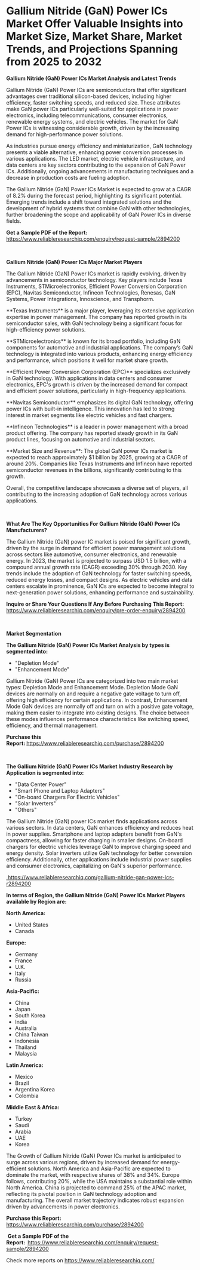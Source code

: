 <p><h1>Gallium Nitride (GaN) Power ICs Market Offer Valuable Insights into Market Size, Market Share, Market Trends, and Projections Spanning from 2025 to 2032</h1></p><p><strong>Gallium Nitride (GaN) Power ICs Market Analysis and Latest Trends</strong></p>
<p><p>Gallium Nitride (GaN) Power ICs are semiconductors that offer significant advantages over traditional silicon-based devices, including higher efficiency, faster switching speeds, and reduced size. These attributes make GaN power ICs particularly well-suited for applications in power electronics, including telecommunications, consumer electronics, renewable energy systems, and electric vehicles. The market for GaN Power ICs is witnessing considerable growth, driven by the increasing demand for high-performance power solutions.</p><p>As industries pursue energy efficiency and miniaturization, GaN technology presents a viable alternative, enhancing power conversion processes in various applications. The LED market, electric vehicle infrastructure, and data centers are key sectors contributing to the expansion of GaN Power ICs. Additionally, ongoing advancements in manufacturing techniques and a decrease in production costs are fueling adoption.</p><p>The Gallium Nitride (GaN) Power ICs Market is expected to grow at a CAGR of 8.2% during the forecast period, highlighting its significant potential. Emerging trends include a shift toward integrated solutions and the development of hybrid systems that combine GaN with other technologies, further broadening the scope and applicability of GaN Power ICs in diverse fields.</p></p>
<p><strong>Get a Sample PDF of the Report:&nbsp;</strong> <a href="https://www.reliableresearchiq.com/enquiry/request-sample/2894200?utm_campaign=2883&utm_medium=2&utm_source=Github&utm_content=ia&utm_term=15032025&utm_id=gallium-nitride-gan-power-ics">https://www.reliableresearchiq.com/enquiry/request-sample/2894200</a></p>
<p>&nbsp;</p>
<p><strong>Gallium Nitride (GaN) Power ICs Major Market Players</strong></p>
<p><p>The Gallium Nitride (GaN) Power ICs market is rapidly evolving, driven by advancements in semiconductor technology. Key players include Texas Instruments, STMicroelectronics, Efficient Power Conversion Corporation (EPC), Navitas Semiconductor, Infineon Technologies, Renesas, GaN Systems, Power Integrations, Innoscience, and Transphorm.</p><p>**Texas Instruments** is a major player, leveraging its extensive application expertise in power management. The company has reported growth in its semiconductor sales, with GaN technology being a significant focus for high-efficiency power solutions.</p><p>**STMicroelectronics** is known for its broad portfolio, including GaN components for automotive and industrial applications. The company’s GaN technology is integrated into various products, enhancing energy efficiency and performance, which positions it well for market share growth.</p><p>**Efficient Power Conversion Corporation (EPC)** specializes exclusively in GaN technology. With applications in data centers and consumer electronics, EPC's growth is driven by the increased demand for compact and efficient power solutions, particularly in high-frequency applications.</p><p>**Navitas Semiconductor** emphasizes its digital GaN technology, offering power ICs with built-in intelligence. This innovation has led to strong interest in market segments like electric vehicles and fast chargers.</p><p>**Infineon Technologies** is a leader in power management with a broad product offering. The company has reported steady growth in its GaN product lines, focusing on automotive and industrial sectors.</p><p>**Market Size and Revenue**: The global GaN power ICs market is expected to reach approximately $1 billion by 2025, growing at a CAGR of around 20%. Companies like Texas Instruments and Infineon have reported semiconductor revenues in the billions, significantly contributing to this growth. </p><p>Overall, the competitive landscape showcases a diverse set of players, all contributing to the increasing adoption of GaN technology across various applications.</p></p>
<p>&nbsp;</p>
<p><strong>What Are The Key Opportunities For Gallium Nitride (GaN) Power ICs Manufacturers?</strong></p>
<p><p>The Gallium Nitride (GaN) power IC market is poised for significant growth, driven by the surge in demand for efficient power management solutions across sectors like automotive, consumer electronics, and renewable energy. In 2023, the market is projected to surpass USD 1.5 billion, with a compound annual growth rate (CAGR) exceeding 30% through 2030. Key trends include the adoption of GaN technology for faster switching speeds, reduced energy losses, and compact designs. As electric vehicles and data centers escalate in prominence, GaN ICs are expected to become integral to next-generation power solutions, enhancing performance and sustainability.</p></p>
<p><strong>Inquire or Share Your Questions If Any Before Purchasing This Report:</strong> <a href="https://www.reliableresearchiq.com/enquiry/pre-order-enquiry/2894200?utm_campaign=2883&utm_medium=2&utm_source=Github&utm_content=ia&utm_term=15032025&utm_id=gallium-nitride-gan-power-ics">https://www.reliableresearchiq.com/enquiry/pre-order-enquiry/2894200</a></p>
<p>&nbsp;</p>
<p><strong>Market Segmentation</strong></p>
<p><strong>The Gallium Nitride (GaN) Power ICs Market Analysis by types is segmented into:</strong></p>
<p><ul><li>"Depletion Mode"</li><li>"Enhancement Mode"</li></ul></p>
<p><p>Gallium Nitride (GaN) Power ICs are categorized into two main market types: Depletion Mode and Enhancement Mode. Depletion Mode GaN devices are normally on and require a negative gate voltage to turn off, offering high efficiency for certain applications. In contrast, Enhancement Mode GaN devices are normally off and turn on with a positive gate voltage, making them easier to integrate into existing designs. The choice between these modes influences performance characteristics like switching speed, efficiency, and thermal management.</p></p>
<p><strong>Purchase this Report:&nbsp;</strong><a href="https://www.reliableresearchiq.com/purchase/2894200?utm_campaign=2883&utm_medium=2&utm_source=Github&utm_content=ia&utm_term=15032025&utm_id=gallium-nitride-gan-power-ics">https://www.reliableresearchiq.com/purchase/2894200</a></p>
<p>&nbsp;</p>
<p><strong>The Gallium Nitride (GaN) Power ICs Market Industry Research by Application is segmented into:</strong></p>
<p><ul><li>"Data Center Power"</li><li>"Smart Phone and Laptop Adapters"</li><li>"On-board Chargers For Electric Vehicles"</li><li>"Solar Inverters"</li><li>"Others"</li></ul></p>
<p><p>The Gallium Nitride (GaN) power ICs market finds applications across various sectors. In data centers, GaN enhances efficiency and reduces heat in power supplies. Smartphone and laptop adapters benefit from GaN's compactness, allowing for faster charging in smaller designs. On-board chargers for electric vehicles leverage GaN to improve charging speed and energy density. Solar inverters utilize GaN technology for better conversion efficiency. Additionally, other applications include industrial power supplies and consumer electronics, capitalizing on GaN's superior performance.</p></p>
<p><a href="https://www.reliableresearchiq.com/gallium-nitride-gan-power-ics-r2894200?utm_campaign=2883&utm_medium=2&utm_source=Github&utm_content=ia&utm_term=15032025&utm_id=gallium-nitride-gan-power-ics">&nbsp;https://www.reliableresearchiq.com/gallium-nitride-gan-power-ics-r2894200</a></p>
<p><strong>In terms of Region, the Gallium Nitride (GaN) Power ICs Market Players available by Region are:</strong></p>
<p>
    <p> <strong> North America: </strong>
        <ul>
            <li>United States</li>
            <li>Canada</li>
        </ul>
        </p> 
    <p> <strong> Europe: </strong>
        <ul>
            <li>Germany</li>
            <li>France</li>
            <li>U.K.</li>
            <li>Italy</li>
            <li>Russia</li>
        </ul>
        </p> 
    <p> <strong> Asia-Pacific: </strong>
        <ul>
            <li>China</li>
            <li>Japan</li>
            <li>South Korea</li>
            <li>India</li>
            <li>Australia</li>
            <li>China Taiwan</li>
            <li>Indonesia</li>
            <li>Thailand</li>
            <li>Malaysia</li>
        </ul>
        </p> 
    <p> <strong> Latin America: </strong>
        <ul>
            <li>Mexico</li>
            <li>Brazil</li>
            <li>Argentina Korea</li>
            <li>Colombia</li>
        </ul>
        </p> 
    <p> <strong> Middle East & Africa: </strong>
        <ul>
            <li>Turkey</li>
            <li>Saudi</li>
            <li>Arabia</li>
            <li>UAE</li>
            <li>Korea</li>
        </ul>
    </p>
    </p>
<p><p>The Growth of Gallium Nitride (GaN) Power ICs market is anticipated to surge across various regions, driven by increased demand for energy-efficient solutions. North America and Asia-Pacific are expected to dominate the market, with respective shares of 38% and 34%. Europe follows, contributing 20%, while the USA maintains a substantial role within North America. China is projected to command 25% of the APAC market, reflecting its pivotal position in GaN technology adoption and manufacturing. The overall market trajectory indicates robust expansion driven by advancements in power electronics.</p></p>
<p><strong>Purchase this Report: </strong><a href="https://www.reliableresearchiq.com/purchase/2894200?utm_campaign=2883&utm_medium=2&utm_source=Github&utm_content=ia&utm_term=15032025&utm_id=gallium-nitride-gan-power-ics">https://www.reliableresearchiq.com/purchase/2894200</a></p>
<p>&nbsp;<strong>Get a Sample PDF of the Report:&nbsp;&nbsp;</strong><a href="https://www.reliableresearchiq.com/enquiry/request-sample/2894200?utm_campaign=2883&utm_medium=2&utm_source=Github&utm_content=ia&utm_term=15032025&utm_id=gallium-nitride-gan-power-ics">https://www.reliableresearchiq.com/enquiry/request-sample/2894200</a></p>
<p><strong></strong></p>
<p>Check more reports on <a href="https://www.reliableresearchiq.com/?utm_campaign=2883&utm_medium=2&utm_source=Github&utm_content=ia&utm_term=15032025&utm_id=gallium-nitride-gan-power-ics">https://www.reliableresearchiq.com/</a></p>